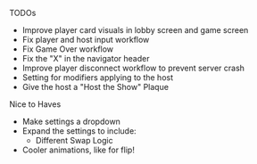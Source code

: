 TODOs

- Improve player card visuals in lobby screen and game screen
- Fix player and host input workflow
- Fix Game Over workflow
- Fix the "X" in the navigator header
- Improve player disconnect workflow to prevent server crash
- Setting for modifiers applying to the host
- Give the host a "Host the Show" Plaque

Nice to Haves

- Make settings a dropdown
- Expand the settings to include:
    - Different Swap Logic
- Cooler animations, like for flip!